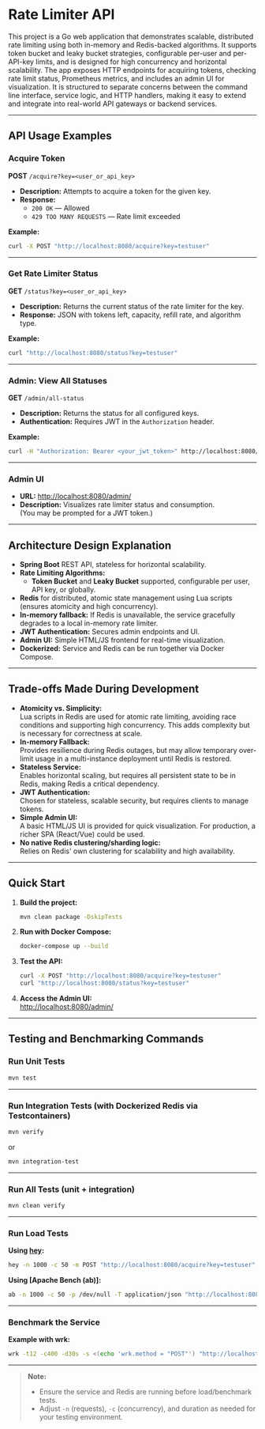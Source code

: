 # Rate Limiter API

This project is a Go web application that demonstrates scalable, distributed rate limiting using both in-memory and Redis-backed algorithms. It supports token bucket and leaky bucket strategies, configurable per-user and per-API-key limits, and is designed for high concurrency and horizontal scalability. The app exposes HTTP endpoints for acquiring tokens, checking rate limit status, Prometheus metrics, and includes an admin UI for visualization. It is structured to separate concerns between the command line interface, service logic, and HTTP handlers, making it easy to extend and integrate into real-world API gateways or backend services.

---

## API Usage Examples

### Acquire Token

**POST** `/acquire?key=<user_or_api_key>`

- **Description:** Attempts to acquire a token for the given key.
- **Response:**  
  - `200 OK` — Allowed  
  - `429 TOO MANY REQUESTS` — Rate limit exceeded

**Example:**
```sh
curl -X POST "http://localhost:8080/acquire?key=testuser"
```

---

### Get Rate Limiter Status

**GET** `/status?key=<user_or_api_key>`

- **Description:** Returns the current status of the rate limiter for the key.
- **Response:** JSON with tokens left, capacity, refill rate, and algorithm type.

**Example:**
```sh
curl "http://localhost:8080/status?key=testuser"
```

---

### Admin: View All Statuses

**GET** `/admin/all-status`

- **Description:** Returns the status for all configured keys.
- **Authentication:** Requires JWT in the `Authorization` header.

**Example:**
```sh
curl -H "Authorization: Bearer <your_jwt_token>" http://localhost:8080/admin/all-status
```

---

### Admin UI

- **URL:** [http://localhost:8080/admin/](http://localhost:8080/admin/)
- **Description:** Visualizes rate limiter status and consumption.  
  (You may be prompted for a JWT token.)

---

## Architecture Design Explanation

- **Spring Boot** REST API, stateless for horizontal scalability.
- **Rate Limiting Algorithms:**  
  - **Token Bucket** and **Leaky Bucket** supported, configurable per user, API key, or globally.
- **Redis** for distributed, atomic state management using Lua scripts (ensures atomicity and high concurrency).
- **In-memory fallback:** If Redis is unavailable, the service gracefully degrades to a local in-memory rate limiter.
- **JWT Authentication:** Secures admin endpoints and UI.
- **Admin UI:** Simple HTML/JS frontend for real-time visualization.
- **Dockerized:** Service and Redis can be run together via Docker Compose.

---

## Trade-offs Made During Development

- **Atomicity vs. Simplicity:**  
  Lua scripts in Redis are used for atomic rate limiting, avoiding race conditions and supporting high concurrency. This adds complexity but is necessary for correctness at scale.
- **In-memory Fallback:**  
  Provides resilience during Redis outages, but may allow temporary over-limit usage in a multi-instance deployment until Redis is restored.
- **Stateless Service:**  
  Enables horizontal scaling, but requires all persistent state to be in Redis, making Redis a critical dependency.
- **JWT Authentication:**  
  Chosen for stateless, scalable security, but requires clients to manage tokens.
- **Simple Admin UI:**  
  A basic HTML/JS UI is provided for quick visualization. For production, a richer SPA (React/Vue) could be used.
- **No native Redis clustering/sharding logic:**  
  Relies on Redis' own clustering for scalability and high availability.

---

## Quick Start

1. **Build the project:**
   ```sh
   mvn clean package -DskipTests
   ```

2. **Run with Docker Compose:**
   ```sh
   docker-compose up --build
   ```

3. **Test the API:**
   ```sh
   curl -X POST "http://localhost:8080/acquire?key=testuser"
   curl "http://localhost:8080/status?key=testuser"
   ```

4. **Access the Admin UI:**  
   [http://localhost:8080/admin/](http://localhost:8080/admin/)

---

## Testing and Benchmarking Commands

### Run Unit Tests

```sh
mvn test
```

---

### Run Integration Tests (with Dockerized Redis via Testcontainers)

```sh
mvn verify
```
or
```sh
mvn integration-test
```

---

### Run All Tests (unit + integration)

```sh
mvn clean verify
```

---

### Run Load Tests

**Using [hey](https://github.com/rakyll/hey):**
```sh
hey -n 1000 -c 50 -m POST "http://localhost:8080/acquire?key=testuser"
```

**Using [Apache Bench (ab)]:**
```sh
ab -n 1000 -c 50 -p /dev/null -T application/json "http://localhost:8080/acquire?key=testuser"
```

---

### Benchmark the Service

**Example with wrk:**
```sh
wrk -t12 -c400 -d30s -s <(echo 'wrk.method = "POST"') "http://localhost:8080/acquire?key=testuser"
```

---

> **Note:**  
> - Ensure the service and Redis are running before load/benchmark tests.
> - Adjust `-n` (requests), `-c` (concurrency), and duration as needed for your testing environment.